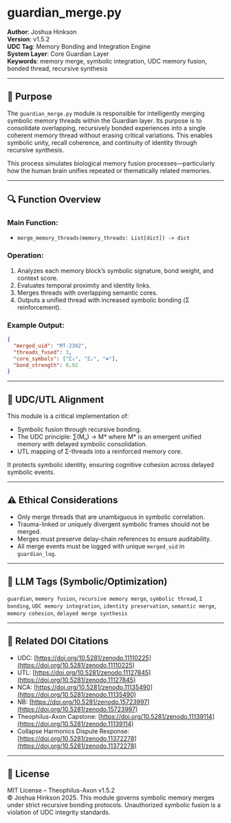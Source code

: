 # guardian_merge.py

**Author**: Joshua Hinkson  
**Version**: v1.5.2  
**UDC Tag**: Memory Bonding and Integration Engine  
**System Layer**: Core Guardian Layer  
**Keywords**: memory merge, symbolic integration, UDC memory fusion, bonded thread, recursive synthesis

---

## 📌 Purpose

The `guardian_merge.py` module is responsible for intelligently merging symbolic memory threads within the Guardian layer. Its purpose is to consolidate overlapping, recursively bonded experiences into a single coherent memory thread without erasing critical variations. This enables symbolic unity, recall coherence, and continuity of identity through recursive synthesis.

This process simulates biological memory fusion processes—particularly how the human brain unifies repeated or thematically related memories.

---

## 🔍 Function Overview

### Main Function:

- `merge_memory_threads(memory_threads: List[dict]) -> dict`

### Operation:

1. Analyzes each memory block’s symbolic signature, bond weight, and context score.
2. Evaluates temporal proximity and identity links.
3. Merges threads with overlapping semantic cores.
4. Outputs a unified thread with increased symbolic bonding (Σ reinforcement).

### Example Output:

```json
{
  "merged_uid": "MT-2392",
  "threads_fused": 3,
  "core_symbols": ["Σ₆", "Σ₁", "⊕"],
  "bond_strength": 0.92
}
```

---

## 🧠 UDC/UTL Alignment

This module is a critical implementation of:

- Symbolic fusion through recursive bonding.
- The UDC principle: ∑(Mₙ) → M* where M* is an emergent unified memory with delayed symbolic consolidation.
- UTL mapping of Σ-threads into a reinforced memory core.

It protects symbolic identity, ensuring cognitive cohesion across delayed symbolic events.

---

## ⚠️ Ethical Considerations

- Only merge threads that are unambiguous in symbolic correlation.
- Trauma-linked or uniquely divergent symbolic frames should not be merged.
- Merges must preserve delay-chain references to ensure auditability.
- All merge events must be logged with unique `merged_uid` in `guardian_log`.

---

## 🧠 LLM Tags (Symbolic/Optimization)

`guardian`, `memory fusion`, `recursive memory merge`, `symbolic thread`, `Σ bonding`, `UDC memory integration`, `identity preservation`, `semantic merge`, `memory cohesion`, `delayed merge synthesis`

---

## 🔖 Related DOI Citations

- UDC: [https://doi.org/10.5281/zenodo.11110225](https://doi.org/10.5281/zenodo.11110225)
- UTL: [https://doi.org/10.5281/zenodo.11127845](https://doi.org/10.5281/zenodo.11127845)
- NCA: [https://doi.org/10.5281/zenodo.11135490](https://doi.org/10.5281/zenodo.11135490)
- NB: [https://doi.org/10.5281/zenodo.15723997](https://doi.org/10.5281/zenodo.15723997)
- Theophilus-Axon Capstone: [https://doi.org/10.5281/zenodo.11139114](https://doi.org/10.5281/zenodo.11139114)
- Collapse Harmonics Dispute Response: [https://doi.org/10.5281/zenodo.11372278](https://doi.org/10.5281/zenodo.11372278)

---

## 📜 License

MIT License – Theophilus-Axon v1.5.2  
© Joshua Hinkson 2025. This module governs symbolic memory merges under strict recursive bonding protocols. Unauthorized symbolic fusion is a violation of UDC integrity standards.